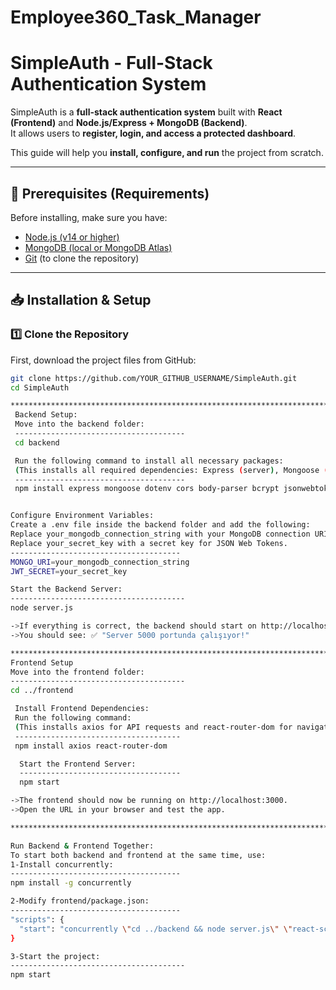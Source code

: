 # Employee360_Task_Manager

# SimpleAuth - Full-Stack Authentication System

SimpleAuth is a **full-stack authentication system** built with **React (Frontend)** and **Node.js/Express + MongoDB (Backend)**.  
It allows users to **register, login, and access a protected dashboard**.

This guide will help you **install, configure, and run** the project from scratch.

---

## 📌 Prerequisites (Requirements)
Before installing, make sure you have:

- [Node.js (v14 or higher)](https://nodejs.org/)
- [MongoDB (local or MongoDB Atlas)](https://www.mongodb.com/)
- [Git](https://git-scm.com/) (to clone the repository)

---

## 📥 Installation & Setup

### 1️⃣ **Clone the Repository**
First, download the project files from GitHub:
```bash
git clone https://github.com/YOUR_GITHUB_USERNAME/SimpleAuth.git
cd SimpleAuth

******************************************************************************************************
 Backend Setup:
 Move into the backend folder:
 --------------------------------------
 cd backend

 Run the following command to install all necessary packages:
 (This installs all required dependencies: Express (server), Mongoose (MongoDB), CORS, JWT, bcrypt, etc.)
 --------------------------------------
 npm install express mongoose dotenv cors body-parser bcrypt jsonwebtoken


Configure Environment Variables:
Create a .env file inside the backend folder and add the following:
Replace your_mongodb_connection_string with your MongoDB connection URI.
Replace your_secret_key with a secret key for JSON Web Tokens.
--------------------------------------
MONGO_URI=your_mongodb_connection_string
JWT_SECRET=your_secret_key

Start the Backend Server:
---------------------------------------
node server.js

->If everything is correct, the backend should start on http://localhost:5000.
->You should see: ✅ "Server 5000 portunda çalışıyor!"

******************************************************************************************************
Frontend Setup
Move into the frontend folder:
---------------------------------------
cd ../frontend

 Install Frontend Dependencies:
 Run the following command:
 (This installs axios for API requests and react-router-dom for navigation.)
 -------------------------------------
 npm install axios react-router-dom

  Start the Frontend Server:
  ------------------------------------
  npm start

->The frontend should now be running on http://localhost:3000.
->Open the URL in your browser and test the app.

*****************************************************************************************************

Run Backend & Frontend Together:
To start both backend and frontend at the same time, use:
1-Install concurrently:
--------------------------------------
npm install -g concurrently

2-Modify frontend/package.json:
--------------------------------------
"scripts": {
  "start": "concurrently \"cd ../backend && node server.js\" \"react-scripts start\""
}

3-Start the project:
---------------------------------------
npm start


